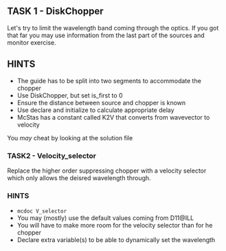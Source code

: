 ## TASK 1 - DiskChopper
Let's try to limit the wavelength band coming through the optics.
If you got that far you may use information from the last
part of the sources and monitor exercise.

## HINTS
* The guide has to be split into two segments to accommodate the chopper
* Use DiskChopper, but set is_first to 0
* Ensure the distance between source and chopper is known
* Use declare and initialize to calculate appropriate delay
* McStas has a constant called K2V that converts from wavevector to velocity

You _may_ cheat by looking at the solution file

### TASK2 - Velocity_selector
Replace the higher order suppressing chopper with a velocity selector which only
allows the deisred wavelength through.

### HINTS
* ```mcdoc V_selector```
* You may (mostly) use the default values coming from D11@ILL
* You will have to make more room for the velocity selector than for he chopper
* Declare extra variable(s) to be able to dynamically set the wavelength

